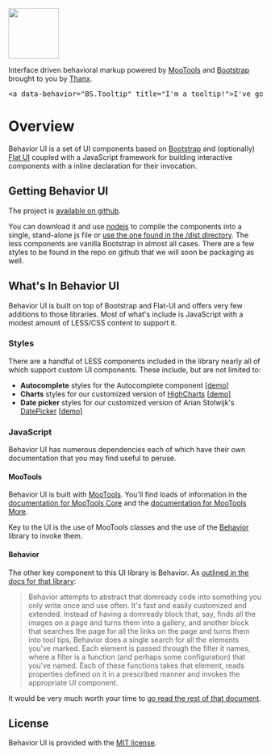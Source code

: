 
<div class="jumbotron">
  <p><img src="<%= ActionController::Base.helpers.asset_path 'behavior_ui/images/behavior-ui-logo.png' %>" width="100" height="100"></p>
  <p>Interface driven behavioral markup powered by <a href="http://mootools.net">MooTools</a> and <a href="http://getbootstrap.com">Bootstrap</a> brought to you by <a href="http://thanx.com">Thanx</a>.</p>
  <pre class="prettyprint" data-behavior="BS.Tooltip" title="I'm a tooltip!">&lt;a data-behavior="BS.Tooltip" title="I'm a tooltip!">I've got a tip!&lt;/a>      Go ahead, try it! Mouse over this code block!</pre>
</div>

# Overview

Behavior UI is a set of UI components based on [Bootstrap](http://getbootstrap.com/) and (optionally) [Flat UI](http://designmodo.github.io/Flat-UI/) coupled with a JavaScript framework for building interactive components with a inline declaration for their invocation.

## Getting Behavior UI

The project is [available on github](http://github.com/behavior-ui/behavior-ui).

You can download it and use [nodejs](http://nodejs.org/) to compile the components into a single, stand-alone js file or [use the one found in the /dist directory](https://raw.githubusercontent.com/Behavior-UI/behavior-ui/master/dist/js/behavior-ui.js). The less components are vanilla Bootstrap in almost all cases. There are a few styles to be found in the repo on github that we will soon be packaging as well.

## What's In Behavior UI

Behavior UI is built on top of Bootstrap and Flat-UI and offers very few additions to those libraries. Most of what's include is JavaScript with a modest amount of LESS/CSS content to support it.

### Styles

There are a handful of LESS components included in the library nearly all of which support custom UI components. These include, but are not limited to:

* **Autocomplete** styles for the Autocomplete component [[demo](<%= sandbox_dir_file_path('JavaScript', 'Forms', 'Behavior.Autocomplete') %>)]
* **Charts** styles for our customized version of [HighCharts](http://www.highcharts.com) [[demo](<%= sandbox_dir_file_path('JavaScript', 'Charts', 'Charts_-_Basic_usage') %>)]
* **Date picker** styles for our customized version of Arian Stolwijk's [DatePicker](https://github.com/arian/mootools-datepicker/) [[demo](<%= sandbox_dir_file_path('JavaScript', 'Forms', 'Behavior.DatePicker') %>)]

### JavaScript

Behavior UI has numerous dependencies each of which have their own documentation that you may find useful to peruse.

#### MooTools

Behavior UI is built with [MooTools](http://mootools.net). You'll find loads of information in the [documentation for MooTools Core](http://mootools.net/docs/core) and the [documentation for MooTools More](http://mootools.net/docs/more).

Key to the UI is the use of MooTools classes and the use of the [Behavior](http://github.com/anutron/behavior) library to invoke them.

#### Behavior

The other key component to this UI library is Behavior. As [outlined in the docs for that library](https://github.com/anutron/behavior/blob/master/README.md):

> Behavior attempts to abstract that domready code into something you only write once and use often. It's fast and easily customized and extended. Instead of having a domready block that, say, finds all the images on a page and turns them into a gallery, and another block that searches the page for all the links on the page and turns them into tool tips, Behavior does a single search for all the elements you've marked. Each element is passed through the filter it names, where a filter is a function (and perhaps some configuration) that you've named. Each of these functions takes that element, reads properties defined on it in a prescribed manner and invokes the appropriate UI component.

It would be very much worth your time to [go read the rest of that document](https://github.com/anutron/behavior/blob/master/README.md).

## License

Behavior UI is provided with the [MIT license](<%= sandbox_about_path('license') %>).
